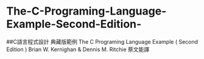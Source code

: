 # The-C-Programing-Language-Example-Second-Edition-
##C語言程式設計 典藏版範例
The C Programing Language Example ( Second Edition ) Brian W. Kernighan &amp; Dennis M. Ritchie 蔡文能譯
